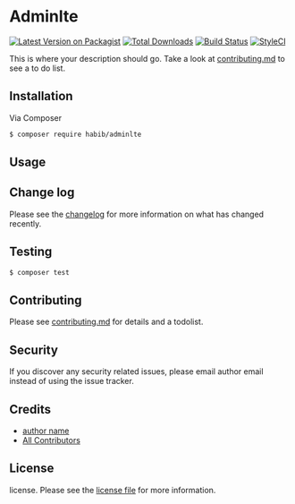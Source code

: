 # Adminlte

[![Latest Version on Packagist][ico-version]][link-packagist]
[![Total Downloads][ico-downloads]][link-downloads]
[![Build Status][ico-travis]][link-travis]
[![StyleCI][ico-styleci]][link-styleci]

This is where your description should go. Take a look at [contributing.md](contributing.md) to see a to do list.

## Installation

Via Composer

``` bash
$ composer require habib/adminlte
```

## Usage

## Change log

Please see the [changelog](changelog.md) for more information on what has changed recently.

## Testing

``` bash
$ composer test
```

## Contributing

Please see [contributing.md](contributing.md) for details and a todolist.

## Security

If you discover any security related issues, please email author email instead of using the issue tracker.

## Credits

- [author name][link-author]
- [All Contributors][link-contributors]

## License

license. Please see the [license file](license.md) for more information.

[ico-version]: https://img.shields.io/packagist/v/habib/adminlte.svg?style=flat-square
[ico-downloads]: https://img.shields.io/packagist/dt/habib/adminlte.svg?style=flat-square
[ico-travis]: https://img.shields.io/travis/habib/adminlte/master.svg?style=flat-square
[ico-styleci]: https://styleci.io/repos/12345678/shield

[link-packagist]: https://packagist.org/packages/habib/adminlte
[link-downloads]: https://packagist.org/packages/habib/adminlte
[link-travis]: https://travis-ci.org/habib/adminlte
[link-styleci]: https://styleci.io/repos/12345678
[link-author]: https://github.com/habib
[link-contributors]: ../../contributors
